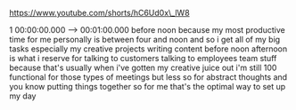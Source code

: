 https://www.youtube.com/shorts/hC6Ud0x\_lW8

1 00:00:00.000 --\> 00:01:00.000 before noon because my most productive
time for me personally is between four and noon and so i get all of my
big tasks especially my creative projects writing content before noon
afternoon is what i reserve for talking to customers talking to
employees team stuff because that's usually when i've gotten my creative
juice out i'm still 100 functional for those types of meetings but less
so for abstract thoughts and you know putting things together so for me
that's the optimal way to set up my day
